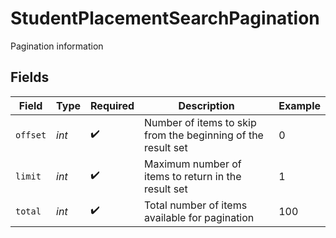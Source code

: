 # StudentPlacementSearchPagination

Pagination information


## Fields

| Field                                                        | Type                                                         | Required                                                     | Description                                                  | Example                                                      |
| ------------------------------------------------------------ | ------------------------------------------------------------ | ------------------------------------------------------------ | ------------------------------------------------------------ | ------------------------------------------------------------ |
| `offset`                                                     | *int*                                                        | :heavy_check_mark:                                           | Number of items to skip from the beginning of the result set | 0                                                            |
| `limit`                                                      | *int*                                                        | :heavy_check_mark:                                           | Maximum number of items to return in the result set          | 1                                                            |
| `total`                                                      | *int*                                                        | :heavy_check_mark:                                           | Total number of items available for pagination               | 100                                                          |
